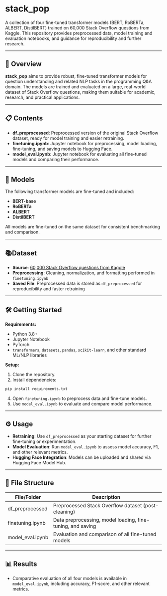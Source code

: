 # stack_pop

A collection of four fine-tuned transformer models (BERT, RoBERTa, ALBERT, DistilBERT) trained on 60,000 Stack Overflow questions from Kaggle. This repository provides preprocessed data, model training and evaluation notebooks, and guidance for reproducibility and further research.

---

## 📌 Overview

**stack_pop** aims to provide robust, fine-tuned transformer models for question understanding and related NLP tasks in the programming Q&A domain. The models are trained and evaluated on a large, real-world dataset of Stack Overflow questions, making them suitable for academic, research, and practical applications.

---

## 📋 Contents

- **df_preprocessed**: Preprocessed version of the original Stack Overflow dataset, ready for model training and easier retraining.
- **finetuning.ipynb**: Jupyter notebook for preprocessing, model loading, fine-tuning, and saving models to Hugging Face.
- **model_eval.ipynb**: Jupyter notebook for evaluating all fine-tuned models and comparing their performance.

---

## 🧠 Models

The following transformer models are fine-tuned and included:

- **BERT-base**
- **RoBERTa**
- **ALBERT**
- **DistilBERT**

All models are fine-tuned on the same dataset for consistent benchmarking and comparison.

---

## 📚Dataset

- **Source**: [60,000 Stack Overflow questions from Kaggle](https://www.kaggle.com/datasets/imoore/60k-stack-overflow-questions-with-quality-rate)
- **Preprocessing**: Cleaning, normalization, and formatting performed in `finetuning.ipynb`
- **Saved File**: Preprocessed data is stored as `df_preprocessed` for reproducibility and faster retraining

---

## 🛠️ Getting Started

**Requirements:**

- Python 3.8+
- Jupyter Notebook
- PyTorch
- `transformers`, `datasets`, `pandas`, `scikit-learn`, and other standard ML/NLP libraries

**Setup:**

1. Clone the repository.
2. Install dependencies:
```bash
pip install requirements.txt
```

4. Open `finetuning.ipynb` to preprocess data and fine-tune models.
5. Use `model_eval.ipynb` to evaluate and compare model performance.

---

## ⚙️ Usage

- **Retraining**: Use `df_preprocessed` as your starting dataset for further fine-tuning or experimentation.
- **Model Evaluation**: Run `model_eval.ipynb` to assess model accuracy, F1, and other relevant metrics.
- **Hugging Face Integration**: Models can be uploaded and shared via Hugging Face Model Hub.

---

## 📂 File Structure

| File/Folder         | Description                                                      |
|---------------------|------------------------------------------------------------------|
| df_preprocessed     | Preprocessed Stack Overflow dataset (post-cleaning)              |
| finetuning.ipynb    | Data preprocessing, model loading, fine-tuning, and saving       |
| model_eval.ipynb    | Evaluation and comparison of all fine-tuned models               |

---
## 📊 Results

- Comparative evaluation of all four models is available in `model_eval.ipynb`, including accuracy, F1-score, and other relevant metrics.

